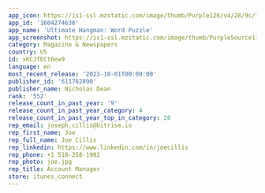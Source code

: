 ```yaml
---
app_icon: https://is1-ssl.mzstatic.com/image/thumb/Purple126/v4/28/9c/f3/289cf3d4-426a-36fb-0a4e-a017626e6abf/AppIcon-0-1x_U007emarketing-0-7-0-sRGB-85-220-0.png/1024x1024bb.png
app_id: '1604274636'
app_name: 'Ultimate Hangman: Word Puzzle'
app_screenshot: https://is1-ssl.mzstatic.com/image/thumb/PurpleSource116/v4/08/ea/1d/08ea1d7c-fd78-c501-df8e-6ae1538e1b9d/6494b8e1-f1c6-4995-b5d4-c09adb641a99_Simulator_Screen_Shot_-_iPhone_13_Pro_Max_-_2022-02-18_at_17.09.45.png/1284x2778bb.png
category: Magazine & Newspapers
country: US
id: xRCJfECt6ew9
language: en
most_recent_release: '2023-10-01T00:00:00'
publisher_id: '611762890'
publisher_name: Nicholas Dean
rank: '552'
release_count_in_past_year: '9'
release_count_in_past_year_category: 4
release_count_in_past_year_top_in_category: 28
rep_email: joseph.cillis@bitrise.io
rep_first_name: Joe
rep_full_name: Joe Cillis
rep_linkedin: https://www.linkedin.com/in/joecillis
rep_phone: +1 518-258-1902
rep_photo: joe.jpg
rep_title: Account Manager
store: itunes_connect
---
```

